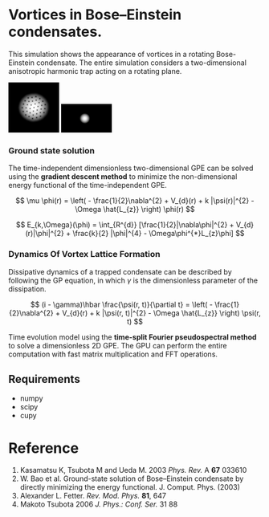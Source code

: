 # Vortices in Bose–Einstein condensates.

This simulation shows the appearance of vortices in a rotating Bose-Einstein condensate. The entire simulation considers a two-dimensional anisotropic harmonic trap acting on a rotating plane. 

<img src="https://github.com/rstdfisg/simpleBECModel/blob/main/vortex.png" width=20% height=20%> <img src="https://github.com/rstdfisg/simpleBECModel/blob/main/vortex.gif" width=20% height=20%>

### Ground state solution
The time-independent dimensionless two-dimensional GPE can be solved using the **gradient descent method** to minimize the non-dimensional energy functional of the time-independent GPE.

$$
\mu \phi(r) = \left( - \frac{1}{2}\nabla^{2} + V_{d}(r) + k |\psi(r)|^{2} - \Omega \hat{L_{z}} \right) \phi(r)
$$

$$
E_{k,\Omega}(\phi) = \int_{R^{d}} [\frac{1}{2}|\nabla\phi|^{2} + V_{d}(r)|\phi|^{2} + \frac{k}{2} |\phi|^{4} - \Omega\phi^{*}L_{z}\phi]
$$


###  Dynamics Of Vortex Lattice Formation

Dissipative dynamics of a trapped condensate can be described by following the GP equation, in which $\gamma$ is the dimensionless parameter of the dissipation.

$$
(i - \gamma)\hbar \frac{\psi(r, t)}{\partial t} = \left( - \frac{1}{2}\nabla^{2} + V_{d}(r) + k |\psi(r, t)|^{2} - \Omega \hat{L_{z}} \right) \psi(r, t)
$$

Time evolution model using the **time-split Fourier pseudospectral method** to solve a dimensionless 2D GPE. The GPU can perform the entire computation with fast matrix multiplication and FFT operations.


## Requirements

- numpy
- scipy
- cupy

# Reference

1. Kasamatsu K, Tsubota M and Ueda M. 2003 *Phys. Rev.* A **67** 033610
2. W. Bao et al. Ground-state solution of Bose–Einstein condensate by directly minimizing the energy functional. J. Comput. Phys. (2003)
3. Alexander L. Fetter. *Rev. Mod. Phys.* **81**, 647
4. Makoto Tsubota 2006 *J. Phys.: Conf. Ser.* 31 88
